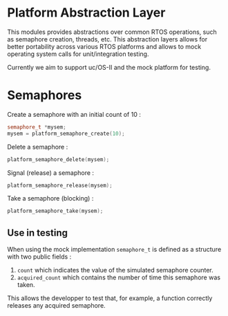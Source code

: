 # Platform Abstraction Layer
This modules provides abstractions over common RTOS operations, such as
semaphore creation, threads, etc.
This abstraction layers allows for better portability across various RTOS
platforms and allows to mock operating system calls for unit/integration
testing.

Currently we aim to support uc/OS-II and the mock platform for testing.

# Semaphores

Create a semaphore with an initial count of 10 :

```cpp
semaphore_t *mysem;
mysem = platform_semaphore_create(10);
```

Delete a semaphore :
```cpp
platform_semaphore_delete(mysem);
```

Signal (release) a semaphore :
```cpp
platform_semaphore_release(mysem);
```

Take a semaphore (blocking) :
```cpp
platform_semaphore_take(mysem);
```

## Use in testing
When using the mock implementation `semaphore_t` is defined as a structure with two public fields :

1.  `count` which indicates the value of the simulated semaphore counter.
2. `acquired_count` which contains the number of time this semaphore was taken.

This allows the developper to test that, for example, a function correctly releases any acquired semaphore.
